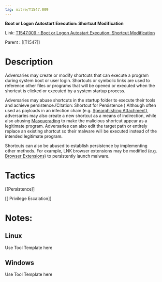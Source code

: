 ```yaml
---
tag: mitre/T1547.009
---
```


**Boot or Logon Autostart Execution: Shortcut Modification**

Link: [T1547.009 - Boot or Logon Autostart Execution: Shortcut Modification](https://attack.mitre.org/techniques/T1547/009)

Parent : [[T1547]]


# Description

Adversaries may create or modify shortcuts that can execute a program during system boot or user login. Shortcuts or symbolic links are used to reference other files or programs that will be opened or executed when the shortcut is clicked or executed by a system startup process.

Adversaries may abuse shortcuts in the startup folder to execute their tools and achieve persistence.(Citation: Shortcut for Persistence ) Although often used as payloads in an infection chain (e.g. [Spearphishing Attachment](https://attack.mitre.org/techniques/T1566/001)), adversaries may also create a new shortcut as a means of indirection, while also abusing [Masquerading](https://attack.mitre.org/techniques/T1036) to make the malicious shortcut appear as a legitimate program. Adversaries can also edit the target path or entirely replace an existing shortcut so their malware will be executed instead of the intended legitimate program.

Shortcuts can also be abused to establish persistence by implementing other methods. For example, LNK browser extensions may be modified (e.g. [Browser Extensions](https://attack.mitre.org/techniques/T1176)) to persistently launch malware.

# Tactics


[[Persistence]]

[[ Privilege Escalation]]


# Notes:

## Linux

Use Tool Template here

## Windows

Use Tool Template here